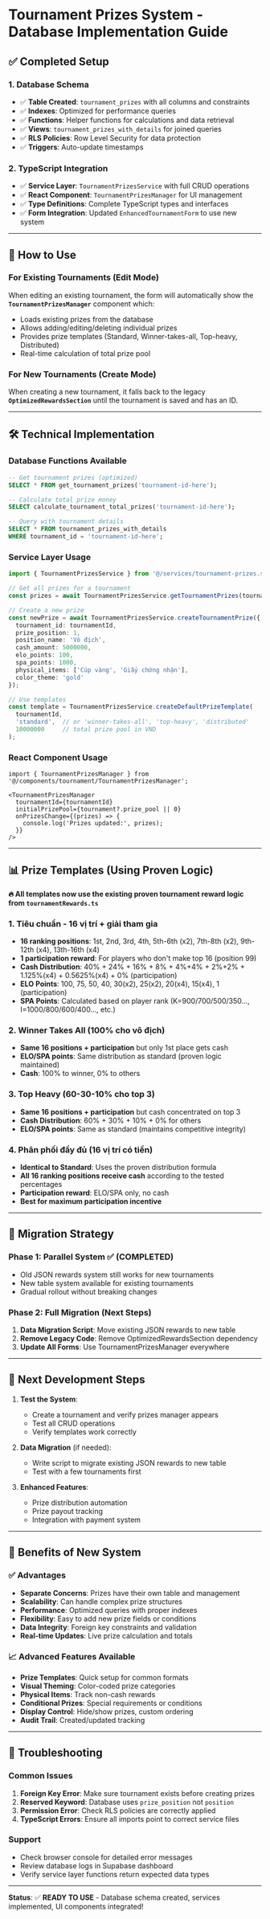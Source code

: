 # Tournament Prizes System - Database Implementation Guide

## ✅ Completed Setup

### 1. Database Schema
- ✅ **Table Created**: `tournament_prizes` with all columns and constraints
- ✅ **Indexes**: Optimized for performance queries
- ✅ **Functions**: Helper functions for calculations and data retrieval
- ✅ **Views**: `tournament_prizes_with_details` for joined queries
- ✅ **RLS Policies**: Row Level Security for data protection
- ✅ **Triggers**: Auto-update timestamps

### 2. TypeScript Integration
- ✅ **Service Layer**: `TournamentPrizesService` with full CRUD operations
- ✅ **React Component**: `TournamentPrizesManager` for UI management
- ✅ **Type Definitions**: Complete TypeScript types and interfaces
- ✅ **Form Integration**: Updated `EnhancedTournamentForm` to use new system

---

## 🚀 How to Use

### For Existing Tournaments (Edit Mode)
When editing an existing tournament, the form will automatically show the **`TournamentPrizesManager`** component which:
- Loads existing prizes from the database
- Allows adding/editing/deleting individual prizes  
- Provides prize templates (Standard, Winner-takes-all, Top-heavy, Distributed)
- Real-time calculation of total prize pool

### For New Tournaments (Create Mode) 
When creating a new tournament, it falls back to the legacy **`OptimizedRewardsSection`** until the tournament is saved and has an ID.

---

## 🛠 Technical Implementation

### Database Functions Available
```sql
-- Get tournament prizes (optimized)
SELECT * FROM get_tournament_prizes('tournament-id-here');

-- Calculate total prize money
SELECT calculate_tournament_total_prizes('tournament-id-here');

-- Query with tournament details
SELECT * FROM tournament_prizes_with_details 
WHERE tournament_id = 'tournament-id-here';
```

### Service Layer Usage
```typescript
import { TournamentPrizesService } from '@/services/tournament-prizes.service';

// Get all prizes for a tournament
const prizes = await TournamentPrizesService.getTournamentPrizes(tournamentId);

// Create a new prize
const newPrize = await TournamentPrizesService.createTournamentPrize({
  tournament_id: tournamentId,
  prize_position: 1,
  position_name: 'Vô địch',
  cash_amount: 5000000,
  elo_points: 100,
  spa_points: 1000,
  physical_items: ['Cúp vàng', 'Giấy chứng nhận'],
  color_theme: 'gold'
});

// Use templates
const template = TournamentPrizesService.createDefaultPrizeTemplate(
  tournamentId, 
  'standard',  // or 'winner-takes-all', 'top-heavy', 'distributed'
  10000000     // total prize pool in VND
);
```

### React Component Usage
```tsx
import { TournamentPrizesManager } from '@/components/tournament/TournamentPrizesManager';

<TournamentPrizesManager
  tournamentId={tournamentId}
  initialPrizePool={tournament?.prize_pool || 0}
  onPrizesChange={(prizes) => {
    console.log('Prizes updated:', prizes);
  }}
/>
```

---

## 📊 Prize Templates (Using Proven Logic)

**🔥 All templates now use the existing proven tournament reward logic from `tournamentRewards.ts`**

### 1. Tiêu chuẩn - 16 vị trí + giải tham gia
- **16 ranking positions**: 1st, 2nd, 3rd, 4th, 5th-6th (x2), 7th-8th (x2), 9th-12th (x4), 13th-16th (x4)
- **1 participation reward**: For players who don't make top 16 (position 99)
- **Cash Distribution**: 40% + 24% + 16% + 8% + 4%+4% + 2%+2% + 1.125%(x4) + 0.5625%(x4) + 0% (participation)
- **ELO Points**: 100, 75, 50, 40, 30(x2), 25(x2), 20(x4), 15(x4), 1 (participation)
- **SPA Points**: Calculated based on player rank (K=900/700/500/350..., I=1000/800/600/400..., etc.)

### 2. Winner Takes All (100% cho vô địch)  
- **Same 16 positions + participation** but only 1st place gets cash
- **ELO/SPA points**: Same distribution as standard (proven logic maintained)
- **Cash**: 100% to winner, 0% to others

### 3. Top Heavy (60-30-10% cho top 3)
- **Same 16 positions + participation** but cash concentrated on top 3
- **Cash Distribution**: 60% + 30% + 10% + 0% for others
- **ELO/SPA points**: Same as standard (maintains competitive integrity)

### 4. Phân phối đầy đủ (16 vị trí có tiền)
- **Identical to Standard**: Uses the proven distribution formula
- **All 16 ranking positions receive cash** according to the tested percentages
- **Participation reward**: ELO/SPA only, no cash
- **Best for maximum participation incentive**

---

## 🔄 Migration Strategy

### Phase 1: Parallel System ✅ (COMPLETED)
- Old JSON rewards system still works for new tournaments
- New table system available for existing tournaments
- Gradual rollout without breaking changes

### Phase 2: Full Migration (Next Steps)
1. **Data Migration Script**: Move existing JSON rewards to new table
2. **Remove Legacy Code**: Remove OptimizedRewardsSection dependency
3. **Update All Forms**: Use TournamentPrizesManager everywhere

---

## 🔧 Next Development Steps

1. **Test the System**:
   - Create a tournament and verify prizes manager appears
   - Test all CRUD operations
   - Verify templates work correctly

2. **Data Migration** (if needed):
   - Write script to migrate existing JSON rewards to new table
   - Test with a few tournaments first

3. **Enhanced Features**:
   - Prize distribution automation
   - Prize payout tracking
   - Integration with payment system

---

## 🎯 Benefits of New System

### ✅ Advantages
- **Separate Concerns**: Prizes have their own table and management
- **Scalability**: Can handle complex prize structures
- **Performance**: Optimized queries with proper indexes
- **Flexibility**: Easy to add new prize fields or conditions
- **Data Integrity**: Foreign key constraints and validation
- **Real-time Updates**: Live prize calculation and totals

### 📈 Advanced Features Available
- **Prize Templates**: Quick setup for common formats
- **Visual Theming**: Color-coded prize categories
- **Physical Items**: Track non-cash rewards
- **Conditional Prizes**: Special requirements or conditions
- **Display Control**: Hide/show prizes, custom ordering
- **Audit Trail**: Created/updated tracking

---

## 🐛 Troubleshooting

### Common Issues
1. **Foreign Key Error**: Make sure tournament exists before creating prizes
2. **Reserved Keyword**: Database uses `prize_position` not `position`
3. **Permission Error**: Check RLS policies are correctly applied
4. **TypeScript Errors**: Ensure all imports point to correct service files

### Support
- Check browser console for detailed error messages
- Review database logs in Supabase dashboard
- Verify service layer functions return expected data types

---

**Status**: ✅ **READY TO USE** - Database schema created, services implemented, UI components integrated!

